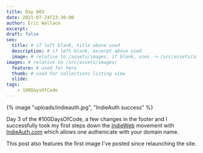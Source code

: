 ```yaml
---
title: Day 003
date: 2021-07-24T23:30:00
author: Eric Wallace
excerpt:
draft: false
seo:
  title: # if left blank, title above used
  description: # if left blank, excerpt above used
  image: # relative to /assets/images, if blank, uses -> /src/assets/images/meta/default.png
images: # relative to /src/assets/images/
  feature: # used for hero
  thumb: # used for collections listing view
  slide:
tags:
    - 100DaysOfCode
---
```


{% image "uploads/indieauth.jpg", "IndieAuth success" %}

Day 3 of the #100DaysOfCode, a few changes in the footer and I successfully took my first steps down the [IndieWeb](https://indieweb.org) movement with [IndieAuth.com](https://indieauth.com) which allows one authenicate with your domain name.

This post also features the first image I've posted since relaunching the site.